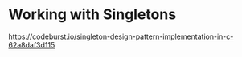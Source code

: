 # Working with Singletons

https://codeburst.io/singleton-design-pattern-implementation-in-c-62a8daf3d115